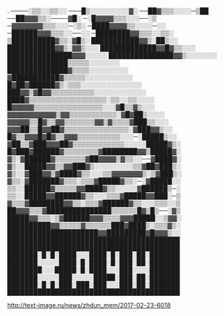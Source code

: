 .
────░▒▒░░▒▒░░
───█▒░░░░░░░░░▓░
──██▓▒▒▒░░░░─▒██
──██▓▓▓▒▒░────▓█░
─░█▓▓▓▓▒▒▒░░░──░▒
─▓▓▓▓▓▓▓▒▒▒░░░─░▒░
─████▓▓▓▓▒▒░░░░─░░
─██████▓▓▓▒▒▒░░──░░
─████████▓▓▒▒▒░░▒▒░
▒██████████▓▒▒░▓█▒░
███████████▓▓▒░██▒░░
███████████▓▓▒░▓▓▒░░░
█████████████▓▓█▓▒▒░░░
███████████████▓▓▓░░░░░
███████████████▓▓▒░░░░░░░
██████████████▒▒▒▒▒░░░░░░░
██████████████▓▒▒▒▒░░░░░░░░░
▓███████████▓▒▒▒▒▒░░░░░░░░░░░
█▓██▓██████▓▒░▒▒▒░░░░░░░░░░░░░░
███▓▓▒▓█▓▓▒▒▒▒▒▒▒▒▒▒░░░░░░░░░░░░
████▓▒▒▒▒▒▒▒▒▒▒▒▒▒▒▒▒▒▒░▒▒░░▒▒░░░░
█▓▓▓▓▓▒▒▒▒▒▒▒▒▒▒▒▒▒▒▒▒░░░▓█▒▒▓▒░░░
▓▓▓▓▓▓▓▓▓▓▓▒▓▓▒▒▒▒▒▒▒▒▒▒▒░▓█▓██▒░░░░
▓▓▓▓▓▒▒█▓▒▒▓▓▒▒▒▒▒▒▒▓▓▒▓▒▒▒▒▓███▒▒░░░
▓▓▓██▒▒█▓▓██▓▒▒▒▒▒▒▒▒▒▒▒▒▒▒▒░▓███▓▓▒░░
█▓▒▒▓▓▓█▓█▓▒▒▓▓▓▒▒▒▒▒▒▒▒▒▒░░░─░█████▒░░
▓██▒▒▓███▓▓▓██▓▒▒▒▒▒▒▒▒▒▒▒▒░░░░░█████▓▒░
█▓███▓██████▓▒▒▒▒▒▒▒▒▓████████▓▓▒█████▓░
▓▒░▓██████▓▒▒▒▒▒▒▒▓██▓▓▓▓▒▓▒▒░░──▓████▓░
▓▒░░█████▓▓▒▒▓▓███▓▒░░░░░░░░░▒▒▓██▓███▒░
▓▒░░▓███▓▓▒▓████▓▒▒░░░▒▒▓▓▓▓▓▓▓▒░▒▓███▒░
▓▒▒░▓███████▓▒▒▒░▒▒▒▓█████▓▒▒░─░▓█████░░
▒▒░░██████▓▒▒▒▒▒▓▓████▓▒▒░░░░░▓██████▒─░
▒▒░░█████▓▓██████▓▒▒░░░▒▒▒▓█████▓▓███░─▒
▓▒▒▒▓████████▓▓▒▒░▒▒▒▓██████▓▒▒░░░▒▒▒░░▒
██▓▓▓▒▒▒▓███████████████▒▒▒▒▒▒█▓▒█▒──░▓▒
█████▓▓▒▒▒░▒▓██████▓▓▓▒▒▒▒▓▓▓█████░░▒▓▓░
██████████▓▓▒▒▒▒▒▓▒▒▒▒▒▒███▓████▒░▒▒▒▓▒░
█████████████████████▓▓█████████▓█▓▓▓▒░░
████████████████████████████████████████
████████████████████████████████████████
███████░█░█░████░░░████░█░███░██░███████
███████░░░░░████░█░████░█░███░██░███████
████████░░░█████░█░████░░░███░░░░███████
███████░░░░░███░░░░░█████░███░██░███████
███████░█░█░███░███░███░░░███░██░███████
████████████████████████████████████████

http://text-image.ru/news/zhdun_mem/2017-02-23-6018
